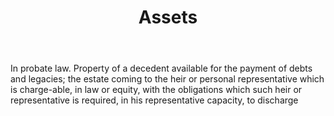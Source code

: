 ---
title: Assets
letter: A
permalink: "/definitions/assets.html"
body: In probate law. Property of a decedent available for the payment of debts and
  legacies; the estate coming to the heir or personal representative which is charge-able,
  in law or equity, with the obligations which such heir or representative is required,
  in his representative capacity, to discharge
published_at: '2018-07-07'
layout: post
---